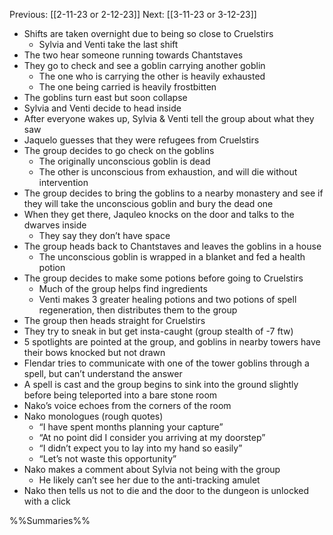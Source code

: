 Previous: [[2-11-23 or 2-12-23]]
Next: [[3-11-23 or 3-12-23]]

- Shifts are taken overnight due to being so close to Cruelstirs
	- Sylvia and Venti take the last shift
- The two hear someone running towards Chantstaves
- They go to check and see a goblin carrying another goblin
	- The one who is carrying the other is heavily exhausted
	- The one being carried is heavily frostbitten
- The goblins turn east but soon collapse
- Sylvia and Venti decide to head inside
- After everyone wakes up, Sylvia & Venti tell the group about what they saw
- Jaquelo guesses that they were refugees from Cruelstirs
- The group decides to go check on the goblins
	- The originally unconscious goblin is dead
	- The other is unconscious from exhaustion, and will die without intervention
- The group decides to bring the goblins to a nearby monastery and see if they will take the unconscious goblin and bury the dead one
- When they get there, Jaquleo knocks on the door and talks to the dwarves inside
	- They say they don’t have space
- The group heads back to Chantstaves and leaves the goblins in a house
	- The unconscious goblin is wrapped in a blanket and fed a health potion
- The group decides to make some potions before going to Cruelstirs
	- Much of the group helps find ingredients
	- Venti makes 3 greater healing potions and two potions of spell regeneration, then distributes them to the group
- The group then heads straight for Cruelstirs
- They try to sneak in but get insta-caught (group stealth of -7 ftw)
- 5 spotlights are pointed at the group, and goblins in nearby towers have their bows knocked but not drawn
- Flendar tries to communicate with one of the tower goblins through a spell, but can’t understand the answer
- A spell is cast and the group begins to sink into the ground slightly before being teleported into a bare stone room
- Nako’s voice echoes from the corners of the room
- Nako monologues (rough quotes)
	- “I have spent months planning your capture”
	- “At no point did I consider you arriving at my doorstep”
	- “I didn’t expect you to lay into my hand so easily”
	- “Let’s not waste this opportunity”
- Nako makes a comment about Sylvia not being with the group
	- He likely can’t see her due to the anti-tracking amulet
- Nako then tells us not to die and the door to the dungeon is unlocked with a click

%%Summaries%%